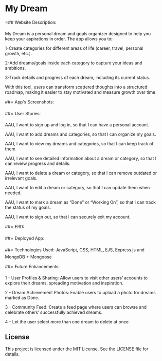 # My Dream

⭐## Website Description:

<p> My Dream is a personal dream and goals organizer designed to help you keep your aspirations in order. The app allows you to:

1-Create categories for different areas of life (career, travel, personal growth, etc.).

2-Add dreams/goals inside each category to capture your ideas and ambitions.

3-Track details and progress of each dream, including its current status.

With this tool, users can transform scattered thoughts into a structured roadmap, making it easier to stay motivated and measure growth over time.</p>

##⭐ App's Screenshots:

##⭐ User Stories:

AAU, I want to sign up and log in, so that I can have a personal account.<br>

AAU, I want to add dreams and categories, so that I can organize my goals.<br>

AAU, I want to view my dreams and categories, so that I can keep track of them.<br>

AAU, I want to see detailed information about a dream or category, so that I can review progress and details.<br>

AAU, I want to delete a dream or category, so that I can remove outdated or irrelevant goals.<br>

AAU, I want to edit a dream or category, so that I can update them when needed.<br>

AAU, I want to mark a dream as “Done” or “Working On”, so that I can track the status of my goals.<br>

AAU, I want to sign out, so that I can securely exit my account.<br>

##⭐ ERD:



##⭐ Deployed App:

##⭐ Technologies Used: 
JavaScript, CSS, HTML, EJS, Express.js and MongoDB + Mongoose<br>

##⭐ Future Enhancements:


1 - User Profiles & Sharing: Allow users to visit other users’ accounts to explore their dreams, spreading motivation and inspiration.<br>

2 - Dream Achievement Photos: Enable users to upload a photo for dreams marked as Done.<br>

3 - Community Feed: Create a feed page where users can browse and celebrate others’ successfully achieved dreams.<br>

4 - Let the user select more than one dream to delete at once.<br>


## License
This project is licensed under the MIT License. See the LICENSE file for details.

